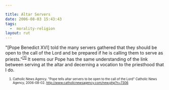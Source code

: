 ```yaml
---

title: Altar Servers
date: 2006-08-03 15:43:43
tags:
  -  morality-religion
layout: rut
---
```


"[Pope Benedict XVI] told the many servers gathered that they should be open to the call of the Lord and be prepared if he is calling them to serve as priests."<sup><a href="http://www.catholicnewsagency.com/new.php?n=7306" title="Pope tells altar servers to be open to the call of the Lord">[1]</a></sup>  It seems our Pope has the same understanding of the link between serving at the altar and decerning a vocation to the priesthood that I do.   <ol><font size="-2"><li><font size="-2">Catholic News Agency.  "Pope tells altar servers to be open to the call of the Lord" Catholic News Agency, 2006-08-02.  http://www.catholicnewsagency.com/new.php?n=7306</font></li></font></ol>

